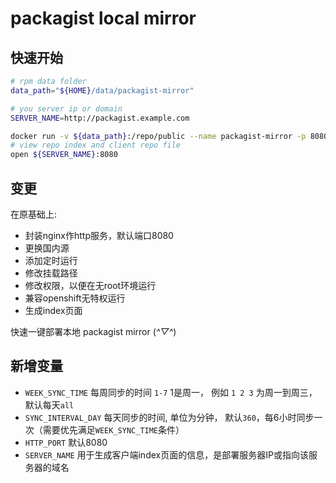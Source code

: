 # packagist local mirror

## 快速开始

```sh
# rpm data folder
data_path="${HOME}/data/packagist-mirror"

# you server ip or domain
SERVER_NAME=http://packagist.example.com

docker run -v ${data_path}:/repo/public --name packagist-mirror -p 8080:8080 -d klzsysy/packagist-mirror
# view repo index and client repo file
open ${SERVER_NAME}:8080
```

## 变更

在原基础上:

- 封装nginx作http服务，默认端口8080
- 更换国内源
- 添加定时运行
- 修改挂载路径
- 修改权限，以便在无root环境运行
- 兼容openshift无特权运行
- 生成index页面

快速一键部署本地 packagist mirror (*^▽^*)

## 新增变量

- `WEEK_SYNC_TIME` 每周同步的时间 `1-7` 1是周一， 例如 `1 2 3` 为周一到周三，默认每天`all`
- `SYNC_INTERVAL_DAY` 每天同步的时间, 单位为分钟， 默认`360`，每6小时同步一次（需要优先满足`WEEK_SYNC_TIME`条件）
- `HTTP_PORT` 默认8080
- `SERVER_NAME` 用于生成客户端index页面的信息，是部署服务器IP或指向该服务器的域名

